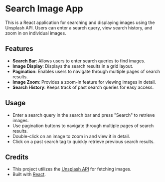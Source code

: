 # Search Image App

This is a React application for searching and displaying images using the Unsplash API. Users can enter a search query, view search history, and zoom in on individual images.

## Features

- **Search Bar**: Allows users to enter search queries to find images.
- **Image Display**: Displays the search results in a grid layout.
- **Pagination**: Enables users to navigate through multiple pages of search results.
- **Image Zoom**: Provides a zoom-in feature for viewing images in detail.
- **Search History**: Keeps track of past search queries for easy access.

## Usage

- Enter a search query in the search bar and press "Search" to retrieve images.
- Use pagination buttons to navigate through multiple pages of search results.
- Double-click on an image to zoom in and view it in detail.
- Click on a past search tag to quickly retrieve previous search results.

## Credits

- This project utilizes the [Unsplash API](https://unsplash.com/developers) for fetching images.
- Built with [React](https://reactjs.org/).
